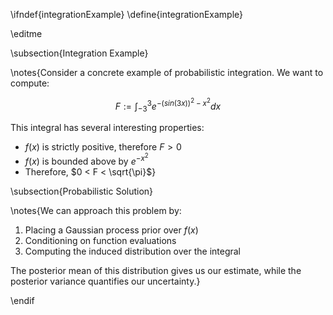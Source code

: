 \ifndef{integrationExample}
\define{integrationExample}

\editme

\subsection{Integration Example}

\notes{Consider a concrete example of probabilistic integration. We want to compute:

$$F := \int_{-3}^3 e^{-(sin(3x))^2-x^2} dx$$

This integral has several interesting properties:

* $f(x)$ is strictly positive, therefore $F > 0$
* $f(x)$ is bounded above by $e^{-x^2}$
* Therefore, $0 < F < \sqrt{\pi}$}

\subsection{Probabilistic Solution}

\notes{We can approach this problem by:

1. Placing a Gaussian process prior over $f(x)$
2. Conditioning on function evaluations
3. Computing the induced distribution over the integral

The posterior mean of this distribution gives us our estimate, while the posterior variance quantifies our uncertainty.}

\endif
